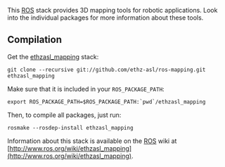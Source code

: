 This [ROS] stack provides 3D mapping tools for robotic applications.
Look into the individual packages for more information about these tools.

Compilation
-----------

Get the [ethzasl_mapping] stack:

	git clone --recursive git://github.com/ethz-asl/ros-mapping.git ethzasl_mapping

Make sure that it is included in your `ROS_PACKAGE_PATH`:

	export ROS_PACKAGE_PATH=$ROS_PACKAGE_PATH:`pwd`/ethzasl_mapping

Then, to compile all packages, just run:

	rosmake --rosdep-install ethzasl_mapping

Information about this stack is available on the [ROS] wiki at [http://www.ros.org/wiki/ethzasl_mapping](http://www.ros.org/wiki/ethzasl_mapping).

[ROS]: http://www.ros.org
[ethzasl_mapping]: http://www.ros.org/wiki/ethzasl_mapping
